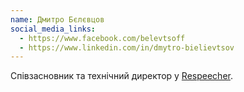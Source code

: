 ```yaml
---
name: Дмитро Бєлєвцов
social_media_links:
  - https://www.facebook.com/belevtsoff
  - https://www.linkedin.com/in/dmytro-bielievtsov
---
```


Співзасновник та технічний директор у [Respeecher][1].

[1]: https://www.respeecher.com/
